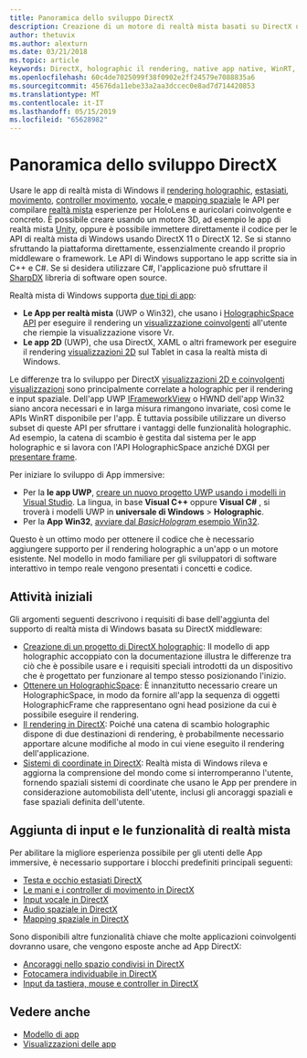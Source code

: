 ```yaml
---
title: Panoramica dello sviluppo DirectX
description: Creazione di un motore di realtà mista basati su DirectX usando direttamente le API di realtà mista di Windows.
author: thetuvix
ms.author: alexturn
ms.date: 03/21/2018
ms.topic: article
keywords: DirectX, holographic il rendering, native app native, WinRT, WinRT app, le API della piattaforma, motore personalizzato, middleware
ms.openlocfilehash: 60c4de7025099f38f0902e2ff24579e7088835a6
ms.sourcegitcommit: 45676da11ebe33a2aa3dccec0e8ad7d714420853
ms.translationtype: MT
ms.contentlocale: it-IT
ms.lasthandoff: 05/15/2019
ms.locfileid: "65628982"
---
```

# <a name="directx-development-overview"></a>Panoramica dello sviluppo DirectX

Usare le app di realtà mista di Windows il [rendering holographic](rendering.md), [estasiati](gaze.md), [movimento](gestures.md), [controller movimento](motion-controllers.md), [vocale ](voice-input.md) e [mapping spaziale](spatial-mapping.md) le API per compilare [realtà mista](mixed-reality.md) esperienze per HoloLens e auricolari coinvolgente e concreto. È possibile creare usando un motore 3D, ad esempio le app di realtà mista [Unity](unity-development-overview.md), oppure è possibile immettere direttamente il codice per le API di realtà mista di Windows usando DirectX 11 o DirectX 12. Se si stanno sfruttando la piattaforma direttamente, essenzialmente creando il proprio middleware o framework. Le API di Windows supportano le app scritte sia in C++ e C#. Se si desidera utilizzare C#, l'applicazione può sfruttare il [SharpDX](http://sharpdx.org/) libreria di software open source.

Realtà mista di Windows supporta [due tipi di app](app-views.md):
* **Le App per realtà mista** (UWP o Win32), che usano i [HolographicSpace API](getting-a-holographicspace.md) per eseguire il rendering un [visualizzazione coinvolgenti](app-views.md) all'utente che riempie la visualizzazione visore Vr.
* **Le app 2D** (UWP), che usa DirectX, XAML o altri framework per eseguire il rendering [visualizzazioni 2D](app-views.md#2d-views) sul Tablet in casa la realtà mista di Windows.

Le differenze tra lo sviluppo per DirectX [visualizzazioni 2D e coinvolgenti visualizzazioni](app-views.md) sono principalmente correlate a holographic per il rendering e input spaziale. Dell'app UWP [IFrameworkView](https://msdn.microsoft.com/library/windows/apps/windows.applicationmodel.core.iframeworkview.aspx) o HWND dell'app Win32 siano ancora necessari e in larga misura rimangono invariate, così come le APIs WinRT disponibile per l'app. È tuttavia possibile utilizzare un diverso subset di queste API per sfruttare i vantaggi delle funzionalità holographic. Ad esempio, la catena di scambio è gestita dal sistema per le app holographic e si lavora con l'API HolographicSpace anziché DXGI per [presentare frame](rendering-in-directx.md).

Per iniziare lo sviluppo di App immersive:
* Per la **le app UWP**, [creare un nuovo progetto UWP usando i modelli in Visual Studio](creating-a-holographic-directx-project.md). La lingua, in base **Visual C++**  oppure **Visual C#** , si troverà i modelli UWP in **universale di Windows**  >   **Holographic**.
* Per la **App Win32**, [avviare dal *BasicHologram* esempio Win32](creating-a-holographic-directx-project.md#creating-a-win32-project).

Questo è un ottimo modo per ottenere il codice che è necessario aggiungere supporto per il rendering holographic a un'app o un motore esistente. Nel modello in modo familiare per gli sviluppatori di software interattivo in tempo reale vengono presentati i concetti e codice.

## <a name="getting-started"></a>Attività iniziali

Gli argomenti seguenti descrivono i requisiti di base dell'aggiunta del supporto di realtà mista di Windows basata su DirectX middleware:
* [Creazione di un progetto di DirectX holographic](creating-a-holographic-directx-project.md): Il modello di app holographic accoppiato con la documentazione illustra le differenze tra ciò che è possibile usare e i requisiti speciali introdotti da un dispositivo che è progettato per funzionare al tempo stesso posizionando l'inizio.
* [Ottenere un HolographicSpace](getting-a-holographicspace.md): È innanzitutto necessario creare un HolographicSpace, in modo da fornire all'app la sequenza di oggetti HolographicFrame che rappresentano ogni head posizione da cui è possibile eseguire il rendering.
* [Il rendering in DirectX](rendering-in-directx.md): Poiché una catena di scambio holographic dispone di due destinazioni di rendering, è probabilmente necessario apportare alcune modifiche al modo in cui viene eseguito il rendering dell'applicazione.
* [Sistemi di coordinate in DirectX](coordinate-systems-in-directx.md): Realtà mista di Windows rileva e aggiorna la comprensione del mondo come si interromperanno l'utente, fornendo spaziali sistemi di coordinate che usano le App per prendere in considerazione automobilista dell'utente, inclusi gli ancoraggi spaziali e fase spaziali definita dell'utente.

## <a name="adding-mixed-reality-capabilities-and-inputs"></a>Aggiunta di input e le funzionalità di realtà mista

Per abilitare la migliore esperienza possibile per gli utenti delle App immersive, è necessario supportare i blocchi predefiniti principali seguenti:
* [Testa e occhio estasiati DirectX](gaze-in-directx.md)
* [Le mani e i controller di movimento in DirectX](hands-and-motion-controllers-in-directx.md)
* [Input vocale in DirectX](voice-input-in-directx.md)
* [Audio spaziale in DirectX](spatial-sound-in-directx.md)
* [Mapping spaziale in DirectX](spatial-mapping-in-directx.md)

Sono disponibili altre funzionalità chiave che molte applicazioni coinvolgenti dovranno usare, che vengono esposte anche ad App DirectX:
* [Ancoraggi nello spazio condivisi in DirectX](shared-spatial-anchors-in-directx.md)
* [Fotocamera individuabile in DirectX](locatable-camera-in-directx.md)
* [Input da tastiera, mouse e controller in DirectX](keyboard,-mouse,-and-controller-input-in-directx.md)

## <a name="see-also"></a>Vedere anche
* [Modello di app](app-model.md)
* [Visualizzazioni delle app](app-views.md)
